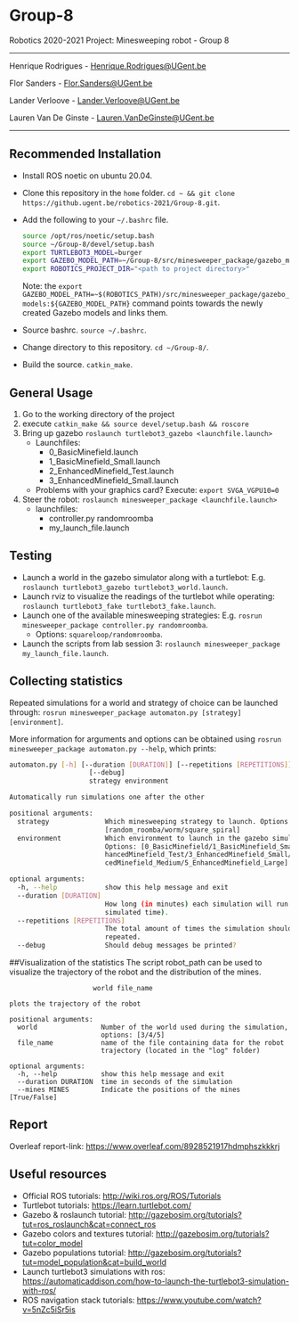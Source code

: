 # Group-8
Robotics 2020-2021 Project: Minesweeping robot - Group 8
_________________________________________________________

Henrique Rodrigues - Henrique.Rodrigues@UGent.be

Flor Sanders - Flor.Sanders@UGent.be

Lander Verloove - Lander.Verloove@UGent.be

Lauren Van De Ginste - Lauren.VanDeGinste@UGent.be

------------------------------------------------------------------------------------

## Recommended Installation

- Install ROS noetic on ubuntu 20.04.

- Clone this repository in the `home` folder. `cd ~ && git clone https://github.ugent.be/robotics-2021/Group-8.git`.

- Add the following to your `~/.bashrc` file.

  ```bash
  source /opt/ros/noetic/setup.bash
  source ~/Group-8/devel/setup.bash
  export TURTLEBOT3_MODEL=burger
  export GAZEBO_MODEL_PATH=~/Group-8/src/minesweeper_package/gazebo_models:${GAZEBO_MODEL_PATH}
  export ROBOTICS_PROJECT_DIR="<path to project directory>"
  ```
  Note: the `export GAZEBO_MODEL_PATH=~$(ROBOTICS_PATH)/src/minesweeper_package/gazebo_models:${GAZEBO_MODEL_PATH}` command points towards the newly created Gazebo models and links them.

- Source bashrc. `source ~/.bashrc`.

- Change directory to this repository. `cd ~/Group-8/`.

- Build the source. `catkin_make`.

## General Usage
 1. Go to the working directory of the project
 1. execute `catkin_make && source devel/setup.bash && roscore`
 1. Bring up gazebo `roslaunch turtlebot3_gazebo <launchfile.launch>`
      * Launchfiles: 
        * 0_BasicMinefield.launch
        * 1_BasicMinefield_Small.launch
        * 2_EnhancedMinefield_Test.launch
        * 3_EnhancedMinefield_Small.launch
      * Problems with your graphics card? Execute: `export SVGA_VGPU10=0`
 1. Steer the robot: `roslaunch minesweeper_package <launchfile.launch>`
      * launchfiles: 
        * controller.py randomroomba
        * my_launch_file.launch
        
## Testing
- Launch a world in the gazebo simulator along with a turtlebot: E.g. `roslaunch turtlebot3_gazebo turtlebot3_world.launch`.
- Launch rviz to visualize the readings of the turtlebot while operating: `roslaunch turtlebot3_fake turtlebot3_fake.launch`.
- Launch one of the available minesweeping strategies: E.g. `rosrun minesweeper_package controller.py randomroomba`.
  - Options: `squareloop/randomroomba`.
- Launch the scripts from lab session 3: `roslaunch minesweeper_package my_launch_file.launch`.

## Collecting statistics

Repeated simulations for a world and strategy of choice can be launched through: `rosrun minesweeper_package automaton.py [strategy] [environment]`.

More information for arguments and options can be obtained using `rosrun minesweeper_package automaton.py --help`, which prints:

```bash
automaton.py [-h] [--duration [DURATION]] [--repetitions [REPETITIONS]]
                    [--debug]
                    strategy environment

Automatically run simulations one after the other

positional arguments:
  strategy              Which minesweeping strategy to launch. Options:
                        [random_roomba/worm/square_spiral]
  environment           Which environment to launch in the gazebo simulator.
                        Options: [0_BasicMinefield/1_BasicMinefield_Small/2_En
                        hancedMinefield_Test/3_EnhancedMinefield_Small/4_Enhan
                        cedMinefield_Medium/5_EnhancedMinefield_Large]

optional arguments:
  -h, --help            show this help message and exit
  --duration [DURATION]
                        How long (in minutes) each simulation will run for (in
                        simulated time).
  --repetitions [REPETITIONS]
                        The total amount of times the simulation should be
                        repeated.
  --debug               Should debug messages be printed?

```

##Visualization of the statistics
The script robot_path can be used to visualize the trajectory of the robot and the distribution of the mines.
```usage: robot_path.py [-h] [--duration DURATION] [--mines MINES]
                     world file_name

plots the trajectory of the robot

positional arguments:
  world                Number of the world used during the simulation,
                       options: [3/4/5]
  file_name            name of the file containing data for the robot
                       trajectory (located in the "log" folder)

optional arguments:
  -h, --help           show this help message and exit
  --duration DURATION  time in seconds of the simulation
  --mines MINES        Indicate the positions of the mines [True/False]
```

## Report

Overleaf report-link: https://www.overleaf.com/8928521917hdmphszkkkrj

## Useful resources

- Official ROS tutorials: http://wiki.ros.org/ROS/Tutorials
- Turtlebot tutorials: https://learn.turtlebot.com/
- Gazebo & roslaunch tutorial: http://gazebosim.org/tutorials?tut=ros_roslaunch&cat=connect_ros
- Gazebo colors and textures tutorial: http://gazebosim.org/tutorials?tut=color_model
- Gazebo populations tutorial: http://gazebosim.org/tutorials?tut=model_population&cat=build_world
- Launch turtlebot3 simulations with ros: https://automaticaddison.com/how-to-launch-the-turtlebot3-simulation-with-ros/
- ROS navigation stack tutorials: https://www.youtube.com/watch?v=5nZc5iSr5is
